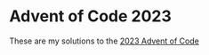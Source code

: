 # Advent of Code 2023

These are my solutions to the [2023 Advent of Code](https://adventofcode.com/2023)
